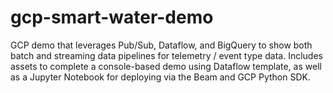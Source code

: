 # gcp-smart-water-demo
GCP demo that leverages Pub/Sub, Dataflow, and BigQuery to show both batch and streaming data pipelines for telemetry / event type data.  Includes assets to complete a console-based demo using Dataflow template, as well as a Jupyter Notebook for deploying via the Beam and GCP Python SDK.